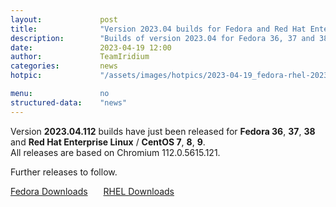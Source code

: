 ```yaml
---
layout: 			post
title:  			"Version 2023.04 builds for Fedora and Red Hat Enterprise Linux / CentOS released"
description: 		"Builds of version 2023.04 for Fedora 36, 37 and 38, as well as Red Hat Enterprise Linux and CentOS 7, 8 and 9 have just been released."
date:	 			2023-04-19 12:00
author:				TeamIridium
categories:			news
hotpic:				"/assets/images/hotpics/2023-04-19_fedora-rhel-2023-04.jpg"

menu: 				no
structured-data:	"news"
---
```

Version **2023.04.112** builds have just been released for **Fedora 36**, **37**, **38** and **Red Hat Enterprise Linux** / **CentOS 7**, **8**, **9**.    
All releases are based on Chromium 112.0.5615.121.   

Further releases to follow.

<a style="margin-right:1.5em;margin-bottom:1.5em;" href="/downloads/fedora" class="button download" title="download Iridium Browser for Fedora">Fedora Downloads</a> <a href="/downloads/rhel" class="button download" title="download Iridium Browser for Red Hat Enterprise Linux / CentOS">RHEL Downloads</a>
